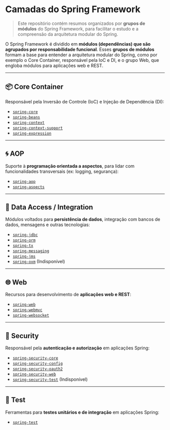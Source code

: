 # Camadas do Spring Framework  
>  Este repositório contém resumos organizados por **grupos de módulos** do Spring Framework, para facilitar o estudo e a compreensão da arquitetura modular do Spring.

O Spring Framework é dividido em **módulos (dependências) que são agrupados por responsabilidade funcional**. 
Esses **grupos de módulos** formam a base para entender a arquitetura modular do Spring, como por exemplo o Core Container, responsável pela IoC e DI, e o grupo Web, que engloba módulos para aplicações web e REST.

---

## 📦 Core Container
Responsável pela Inversão de Controle (IoC) e Injeção de Dependência (DI):
- [`spring-core`](./Spring_Core_Container/1_spring-core.md)
- [`spring-beans`](./core-container/spring-beans.md)
- [`spring-context`](./core-container/spring-context.md)
- [`spring-context-support`](./core-container/spring-context-support.md)
- [`spring-expression`](./core-container/spring-expression.md)

---

## 🌀 AOP
Suporte à **programação orientada a aspectos**, para lidar com funcionalidades transversais (ex: logging, segurança):
- [`spring-aop`](./aop/spring-aop.md)
- [`spring-aspects`](./aop/spring-aspects.md)

---

## 💾 Data Access / Integration
Módulos voltados para **persistência de dados**, integração com bancos de dados, mensagens e outras tecnologias:
- [`spring-jdbc`](./data-access/spring-jdbc.md)
- [`spring-orm`](./data-access/spring-orm.md)
- [`spring-tx`](./data-access/spring-tx.md)
- [`spring-messaging`](./data-access/spring-messaging.md)
- [`spring-jms`](./data-access/spring-jms.md)
- [`spring-oxm`](./data-access/spring-oxm.md) (Indisponível)

---

## 🌐 Web
Recursos para desenvolvimento de **aplicações web e REST**:
- [`spring-web`](./web/spring-web.md)
- [`spring-webmvc`](./web/spring-webmvc.md)
- [`spring-websocket`](./web/spring-websocket.md)

---

## 🔐 Security
Responsável pela **autenticação e autorização** em aplicações Spring:
- [`spring-security-core`](./security/spring-security-core.md)
- [`spring-security-config`](./security/spring-security-config.md)
- [`spring-security-oauth2`](./security/spring-security-oauth2.md)
- [`spring-security-web`](./security/spring-security-web.md)
- [`spring-security-test`](./security/spring-security-test.md) (Indisponível)

---

## 🧪 Test
Ferramentas para **testes unitários e de integração** em aplicações Spring:
- [`spring-test`](./test/spring-test.md)
